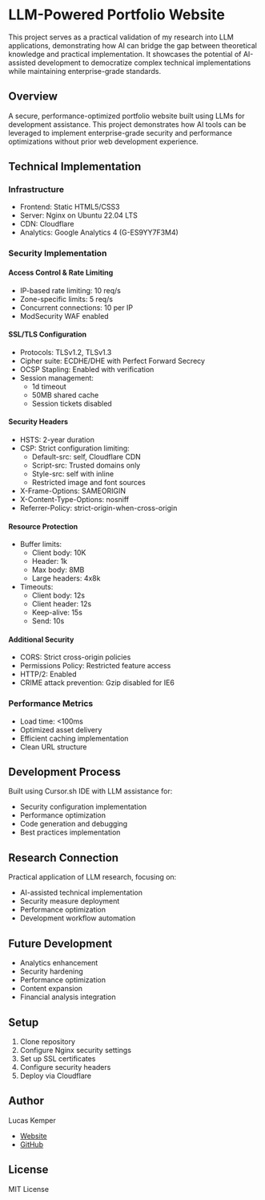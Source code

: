 # LLM-Powered Portfolio Website
This project serves as a practical validation of my research into LLM applications, demonstrating how AI can bridge the gap between theoretical knowledge and practical implementation. It showcases the potential of AI-assisted development to democratize complex technical implementations while maintaining enterprise-grade standards.
## Overview
A secure, performance-optimized portfolio website built using LLMs for development assistance. This project demonstrates how AI tools can be leveraged to implement enterprise-grade security and performance optimizations without prior web development experience.

## Technical Implementation
### Infrastructure
- Frontend: Static HTML5/CSS3
- Server: Nginx on Ubuntu 22.04 LTS
- CDN: Cloudflare
- Analytics: Google Analytics 4 (G-ES9YY7F3M4)

### Security Implementation
#### Access Control & Rate Limiting
- IP-based rate limiting: 10 req/s
- Zone-specific limits: 5 req/s
- Concurrent connections: 10 per IP
- ModSecurity WAF enabled

#### SSL/TLS Configuration
- Protocols: TLSv1.2, TLSv1.3
- Cipher suite: ECDHE/DHE with Perfect Forward Secrecy
- OCSP Stapling: Enabled with verification
- Session management:
  - 1d timeout
  - 50MB shared cache
  - Session tickets disabled

#### Security Headers
- HSTS: 2-year duration
- CSP: Strict configuration limiting:
  - Default-src: self, Cloudflare CDN
  - Script-src: Trusted domains only
  - Style-src: self with inline
  - Restricted image and font sources
- X-Frame-Options: SAMEORIGIN
- X-Content-Type-Options: nosniff
- Referrer-Policy: strict-origin-when-cross-origin

#### Resource Protection
- Buffer limits:
  - Client body: 10K
  - Header: 1k
  - Max body: 8MB
  - Large headers: 4x8k
- Timeouts:
  - Client body: 12s
  - Client header: 12s
  - Keep-alive: 15s
  - Send: 10s

#### Additional Security
- CORS: Strict cross-origin policies
- Permissions Policy: Restricted feature access
- HTTP/2: Enabled
- CRIME attack prevention: Gzip disabled for IE6

### Performance Metrics
- Load time: <100ms
- Optimized asset delivery
- Efficient caching implementation
- Clean URL structure

## Development Process
Built using Cursor.sh IDE with LLM assistance for:
- Security configuration implementation
- Performance optimization
- Code generation and debugging
- Best practices implementation

## Research Connection
Practical application of LLM research, focusing on:
- AI-assisted technical implementation
- Security measure deployment
- Performance optimization
- Development workflow automation

## Future Development
- Analytics enhancement
- Security hardening
- Performance optimization
- Content expansion
- Financial analysis integration

## Setup
1. Clone repository
2. Configure Nginx security settings
3. Set up SSL certificates
4. Configure security headers
5. Deploy via Cloudflare

## Author
Lucas Kemper
- [Website](https://lucaskemper.com)
- [GitHub](https://github.com/lucaskemper)

## License
MIT License
